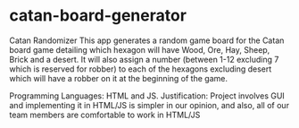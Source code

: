 # catan-board-generator

Catan Randomizer
This app generates a random game board for the Catan board game detailing which hexagon will have Wood, Ore, Hay, Sheep, Brick and a desert. It will also assign a number (between 1-12 excluding 7 which is reserved for robber) to each of the hexagons excluding desert which will have a robber on it at the beginning of the game.

Programming Languages: HTML and JS.
Justification: Project involves GUI and implementing it in HTML/JS is simpler in our opinion, and also, all of our team members are comfortable to work in HTML/JS
